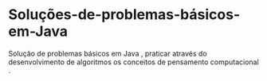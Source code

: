 # Soluções-de-problemas-básicos-em-Java
Solução de problemas básicos em Java , praticar através do desenvolvimento de algoritmos os conceitos de pensamento computacional .
